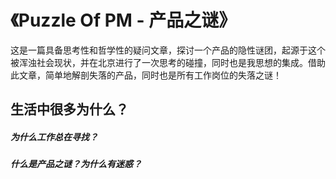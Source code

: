 # 《Puzzle Of PM - 产品之谜》
这是一篇具备思考性和哲学性的疑问文章，探讨一个产品的隐性谜团，起源于这个被浑浊社会现状，并在北京进行了一次思考的碰撞，同时也是我思想的集成。借助此文章，简单地解剖失落的产品，同时也是所有工作岗位的失落之谜！

## 生活中很多为什么？

##### 为什么工作总在寻找？

##### 什么是产品之谜？为什么有迷惑？

